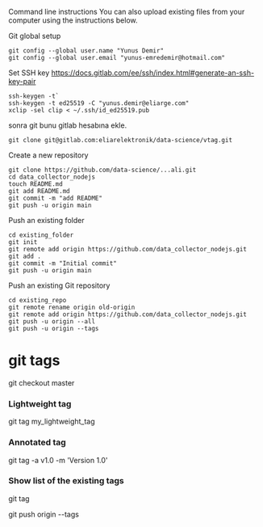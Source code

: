 Command line instructions
You can also upload existing files from your computer using the instructions below.


Git global setup  
```
git config --global user.name "Yunus Demir"
git config --global user.email "yunus-emredemir@hotmail.com"
```

Set SSH key 
https://docs.gitlab.com/ee/ssh/index.html#generate-an-ssh-key-pair
```
ssh-keygen -t` 
ssh-keygen -t ed25519 -C "yunus.demir@eliarge.com"
xclip -sel clip < ~/.ssh/id_ed25519.pub
```
sonra git bunu gitlab hesabına ekle.  
```
git clone git@gitlab.com:eliarelektronik/data-science/vtag.git
```


Create a new repository  
```
git clone https://github.com/data-science/...ali.git
cd data_collector_nodejs
touch README.md
git add README.md
git commit -m "add README"
git push -u origin main
```

Push an existing folder  
```
cd existing_folder
git init
git remote add origin https://github.com/data_collector_nodejs.git
git add .
git commit -m "Initial commit"
git push -u origin main
```

Push an existing Git repository  
```
cd existing_repo
git remote rename origin old-origin
git remote add origin https://github.com/data_collector_nodejs.git
git push -u origin --all
git push -u origin --tags
```

# git tags
git checkout master

### Lightweight tag
git tag my_lightweight_tag

### Annotated tag
git tag -a v1.0 -m 'Version 1.0'

### Show list of the existing tags
git tag

git push origin --tags
